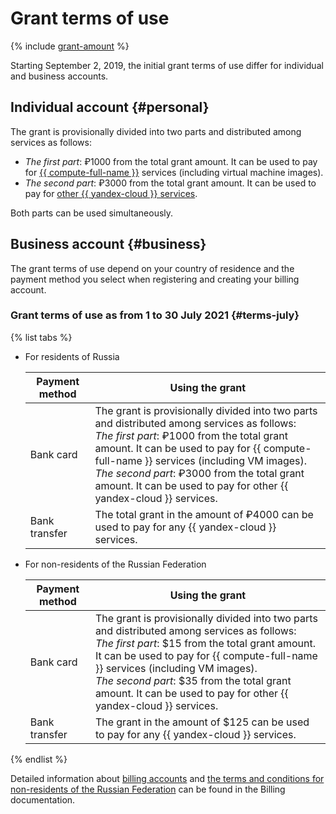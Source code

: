 # Grant terms of use

{% include [grant-amount](../_includes/grant-amount.md) %}

Starting September 2, 2019, the initial grant terms of use differ for individual and business accounts.

## Individual account {#personal}

The grant is provisionally divided into two parts and distributed among services as follows:
* _The first part_: ₽1000 from the total grant amount. It can be used to pay for [{{ compute-full-name }}](https://cloud.yandex.com/en-ru/services/compute) services (including virtual machine images).
* _The second part_: ₽3000 from the total grant amount. It can be used to pay for [other {{ yandex-cloud }} services](../../overview/concepts/services.md).

Both parts can be used simultaneously.

## Business account {#business}

The grant terms of use depend on your country of residence and the payment method you select when registering and creating your billing account.

### Grant terms of use as from 1 to 30 July 2021 {#terms-july}

{% list tabs %}

- For residents of Russia

  Payment method | Using the grant
  --- | ---
  Bank card | The grant is provisionally divided into two parts and distributed among services as follows:<br>_The first part_: ₽1000 from the total grant amount. It can be used to pay for {{ compute-full-name }} services (including VM images).<br>_The second part_: ₽3000 from the total grant amount. It can be used to pay for other {{ yandex-cloud }} services.
  Bank transfer | The total grant in the amount of ₽4000 can be used to pay for any {{ yandex-cloud }} services.

- For non-residents of the Russian Federation

  Payment method | Using the grant
  --- | ---
  Bank card | The grant is provisionally divided into two parts and distributed among services as follows:<br>_The first part_: $15 from the total grant amount. It can be used to pay for {{ compute-full-name }} services (including VM images).<br>_The second part_: $35 from the total grant amount. It can be used to pay for other {{ yandex-cloud }} services.
  Bank transfer | The grant in the amount of $125 can be used to pay for any {{ yandex-cloud }} services.

{% endlist %}

Detailed information about [billing accounts](../../billing/concepts/billing-account.md) and [the terms and conditions for non-residents of the Russian Federation](../../billing/qa/non-resident.md) can be found in the Billing documentation.